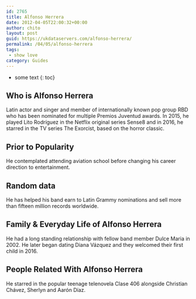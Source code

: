 ```yaml
---
id: 2765
title: Alfonso Herrera
date: 2012-04-05T22:00:32+00:00
author: chito
layout: post
guid: https://ukdataservers.com/alfonso-herrera/
permalink: /04/05/alfonso-herrera
tags:
 - show love
category: Guides
---
```


* some text
{: toc}


## Who is  Alfonso Herrera
                  
                  
                  
Latin actor and singer and member of internationally known pop group RBD who has been nominated for multiple Premios Juventud awards. In 2015, he played Lito Rodríguez in the Netflix original series Sense8 and in 2016, he starred in the TV series The Exorcist, based on the horror classic. 
                  
                
                
                
## Prior to Popularity 
                  
                  
                  
He contemplated attending aviation school before changing his career direction to entertainment. 
                  
                
                
                
## Random data 
                  
                  
                  
He has helped his band earn to Latin Grammy nominations and sell more than fifteen million records worldwide. 
                  
                
                
                
## Family & Everyday Life of Alfonso Herrera
                  
                  
                  
He had a long standing relationship with fellow band member Dulce Maria in 2002. He later began dating Diana Vázquez and they welcomed their first child in 2016. 
                  
                
                
                
## People Related With  Alfonso Herrera
                  
                  
                  
He starred in the popular teenage telenovela Clase 406 alongside Christian Chávez, Sherlyn and Aarón Díaz. 
                  
                
              
            
          
          
          
    
    
  
